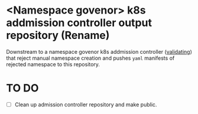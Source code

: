 # \<Namespace govenor\> k8s addmission controller output repository (Rename)
  
Downstream to a namespace govenor k8s addmission controller ([validating](https://kubernetes.io/docs/reference/access-authn-authz/validating-admission-policy/#what-is-validating-admission-policy)) that reject manual namespace creation and pushes `yaml` manifests of rejected namespace to this repository.

# TO DO

- [ ] Clean up admission controller repository and make public.
